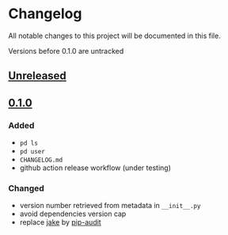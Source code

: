 # Changelog
All notable changes to this project will be documented in this file.

Versions before 0.1.0 are untracked

## [Unreleased]

## [0.1.0]
### Added
* `pd ls`
* `pd user`
* `CHANGELOG.md`
* github action release workflow (under testing)

### Changed
* version number retrieved from metadata in `__init__.py`
* avoid dependencies version cap
* replace [jake](https://pypi.org/project/jake/) by [pip-audit](https://pypi.org/project/pip-audit/)


[Unreleased]: https://github.com/koyeung/python-pdcli/compare/0.1.0...HEAD
[0.1.0]: https://github.com/koyeung/python-pdcli/releases/tag/0.1.0
